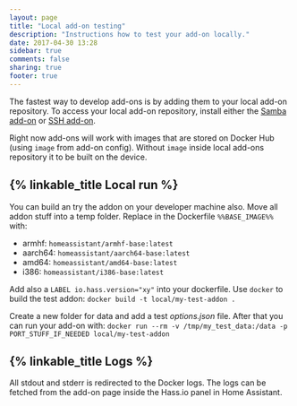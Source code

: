 ```yaml
---
layout: page
title: "Local add-on testing"
description: "Instructions how to test your add-on locally."
date: 2017-04-30 13:28
sidebar: true
comments: false
sharing: true
footer: true
---
```


The fastest way to develop add-ons is by adding them to your local add-on repository. To access your local add-on repository, install either the [Samba add-on] or [SSH add-on].

Right now add-ons will work with images that are stored on Docker Hub (using `image` from add-on config). Without `image` inside local add-ons repository it to be built on the device.

## {% linkable_title Local run %}

You can build an try the addon on your developer machine also. Move all addon stuff into a temp folder. Replace in the Dockerfile `%%BASE_IMAGE%%` with:

- armhf: `homeassistant/armhf-base:latest`
- aarch64: `homeassistant/aarch64-base:latest`
- amd64: `homeassistant/amd64-base:latest`
- i386: `homeassistant/i386-base:latest`

Add also a `LABEL io.hass.version="xy"` into your dockerfile.
Use `docker` to build the test addon: `docker build -t local/my-test-addon .`

Create a new folder for data and add a test _options.json_ file. After that you can run your add-on with: `docker run --rm -v /tmp/my_test_data:/data -p PORT_STUFF_IF_NEEDED local/my-test-addon`

## {% linkable_title Logs %}

All stdout and stderr is redirected to the Docker logs. The logs can be fetched from the add-on page inside the Hass.io panel in Home Assistant.

[Samba add-on]: /addons/samba/
[SSH add-on]: /addons/ssh/
